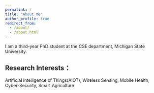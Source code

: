 ```yaml
---
permalink: /
title: "About Me"
author_profile: true
redirect_from: 
  - /about/
  - /about.html
---
```

I am a third-year PhD student at the CSE department, Michigan State University.

Research Interests：
-
Artificial Intelligence of Things(AIOT), Wireless Sensing, Mobile Health, Cyber-Security, Smart Agriculture
